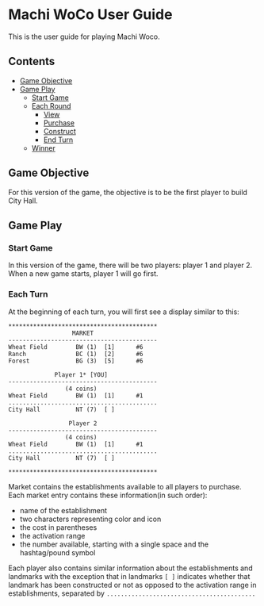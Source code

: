 # Machi WoCo User Guide
This is the user guide for playing Machi Woco.
## Contents
  * [Game Objective](#game-objective)
  * [Game Play](#game-play)
    + [Start Game](#start-game)
    + [Each Round](#each-round)
        - [View](#view)    
        - [Purchase](#purchase)
        - [Construct](#construct)
        - [End Turn](#end-turn)
    + [Winner](#winner)


  
  
## Game Objective

For this version of the game, the objective is to be the first player to build City Hall.

## Game Play

### Start Game
In this version of the game, there will be two players: player 1 and player 2.
When a new game starts, player 1 will go first.

### Each Turn
At the beginning of each turn, you will first see a display similar to this:

    ******************************************
                      MARKET                  
    ------------------------------------------
    Wheat Field        BW (1)  [1]      #6
    Ranch              BC (1)  [2]      #6
    Forest             BG (3)  [5]      #6

                 Player 1* [YOU]              
    ------------------------------------------
                    (4 coins)                 
    Wheat Field        BW (1)  [1]      #1
    ..........................................
    City Hall          NT (7)  [ ]
    
                     Player 2                 
    ------------------------------------------
                    (4 coins)                 
    Wheat Field        BW (1)  [1]      #1
    ..........................................
    City Hall          NT (7)  [ ]
    
    ******************************************
    
Market contains the establishments available to all players to purchase.
Each market entry contains these information(in such order): 
* name of the establishment
* two characters representing color and icon
* the cost in parentheses
* the activation range
* the number available, starting with a single space and the hashtag/pound symbol
 
 

Each player also contains similar information about the establishments and landmarks with the exception that in landmarks `[ ]` indicates whether that landmark has been constructed or not as opposed to the activation range in establishments, separated by `..........................................`



